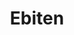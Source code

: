 ---
git: https://github.com/hajimehoshi/ebiten
logohandle: ebiten
sort: ebiten
title: Ebiten
website: https://ebiten.org/
---